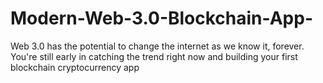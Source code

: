 # Modern-Web-3.0-Blockchain-App-
Web 3.0 has the potential to change the internet as we know it, forever. You're still early in catching the trend right now and building your first blockchain cryptocurrency app 
